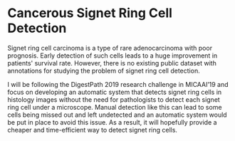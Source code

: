 # Cancerous Signet Ring Cell Detection
Signet ring cell carcinoma is a type of rare adenocarcinoma with poor prognosis. Early detection of such cells leads to a huge improvement in patients' survival rate. However, there is no existing public dataset with annotations for studying the problem of signet ring cell detection.

I will be following the DigestPath 2019 research challenge in MICAAI’19 and focus on developing an automatic system that detects signet ring cells in histology images without the need for pathologists to detect each signet ring cell under a microscope. Manual detection like this can lead to some cells being missed out and left undetected and an automatic system would be put in place to avoid this issue. As a result, it will hopefully provide a cheaper and time-efficient way to detect signet ring cells.
